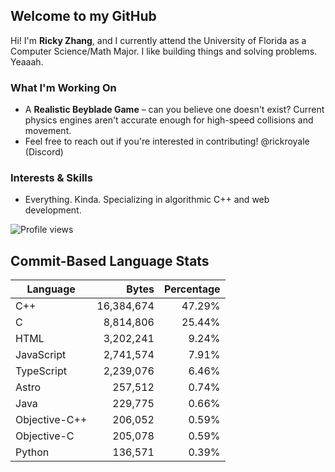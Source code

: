 ## Welcome to my GitHub

Hi! I'm **Ricky Zhang**, and I currently attend the University of Florida as a Computer Science/Math Major. I like building things and solving problems. Yeaaah.

### What I'm Working On
- A **Realistic Beyblade Game** – can you believe one doesn't exist? Current physics engines aren't accurate enough for high-speed collisions and movement.
- Feel free to reach out if you're interested in contributing! @rickroyale (Discord)

### Interests & Skills
- Everything. Kinda. Specializing in algorithmic C++ and web development.

![Profile views](https://komarev.com/ghpvc/?username=TheRickyZhang&color=blue)

<!--START_COMMIT_LANG_STATS-->
## Commit-Based Language Stats

| Language | Bytes | Percentage |
| --- | ---:| ---:|
| C++ | 16,384,674 | 47.29% |
| C | 8,814,806 | 25.44% |
| HTML | 3,202,241 | 9.24% |
| JavaScript | 2,741,574 | 7.91% |
| TypeScript | 2,239,076 | 6.46% |
| Astro | 257,512 | 0.74% |
| Java | 229,775 | 0.66% |
| Objective-C++ | 206,052 | 0.59% |
| Objective-C | 205,078 | 0.59% |
| Python | 136,571 | 0.39% |
<!--END_COMMIT_LANG_STATS-->
